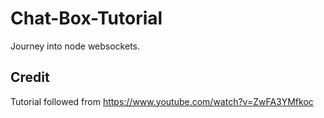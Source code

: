 # Chat-Box-Tutorial
Journey into node websockets. 

## Credit
Tutorial followed from https://www.youtube.com/watch?v=ZwFA3YMfkoc
